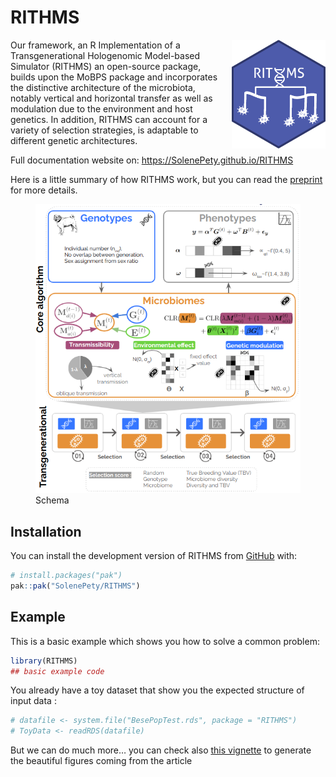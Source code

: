 
<!-- README.md is generated from README.Rmd. Please edit that file -->

# RITHMS

<!-- badges: start -->
<!-- badges: end -->
<!-- Hexsticker -->

<img src="man/figures/hex_rithms.png" alt="Hexsticker" width="150" style="float: right; margin-left: 20px;" />

Our framework, an R Implementation of a Transgenerational Hologenomic
Model-based Simulator (RITHMS) an open-source package, builds upon the
MoBPS package and incorporates the distinctive architecture of the
microbiota, notably vertical and horizontal transfer as well as
modulation due to the environment and host genetics. In addition, RITHMS
can account for a variety of selection strategies, is adaptable to
different genetic architectures.

Full documentation website on: <https://SolenePety.github.io/RITHMS>

Here is a little summary of how RITHMS work, but you can read the
[preprint](https://github.com/SolenePety/RITHMS/blob/main/RITHMS_Pety.pdf)
for more details.

<figure>
<img src="man/figures/core_algorithm.png" alt="Schema" />
<figcaption aria-hidden="true">Schema</figcaption>
</figure>

## Installation

You can install the development version of RITHMS from
[GitHub](https://github.com/) with:

``` r
# install.packages("pak")
pak::pak("SolenePety/RITHMS")
```

## Example

This is a basic example which shows you how to solve a common problem:

``` r
library(RITHMS)
## basic example code
```

You already have a toy dataset that show you the expected structure of
input data :

``` r
# datafile <- system.file("BesePopTest.rds", package = "RITHMS")
# ToyData <- readRDS(datafile)
```

But we can do much more… you can check also [this
vignette](https://png.pngtree.com/png-vector/20220616/ourmid/pngtree-work-in-progress-warning-sign-with-yellow-and-black-stripes-painted-png-image_5060340.png)
to generate the beautiful figures coming from the article
